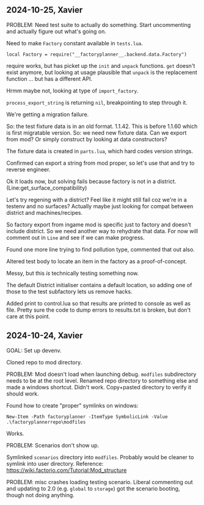 ## 2024-10-25, Xavier

PROBLEM: Need test suite to actually do something. Start uncommenting and
actually figure out what's going on.

Need to make `Factory` constant available in `tests.lua`.

    local Factory = require("__factoryplanner__.backend.data.Factory")

require works, but has picket up the `init` and `unpack` functions. `get`
doesn't exist anymore, but looking at usage plausible that `unpack` is the
replacement function ... but has a different API.

Hrmm maybe not, looking at type of `import_factory`.

`process_export_string` is returning `nil`, breakpointing to step through it.

We're getting a migration failure.

So: the test fixture data is in an old format. 1.1.42. This is before 1.1.60 which is first migratable version.
So: we need new fixture data. Can we export from mod? Or simply construct by looking at data constructors?

The fixture data is created in `parts.lua`, which hard codes version strings.

Confirmed can export a string from mod proper, so let's use that and try to reverse engineer.

Ok it loads now, but solving fails because factory is not in a district. (Line:get_surface_compatibility)

Let's try regening with a district? Feel like it might still fail coz we're in a testenv and no surfaces?
Actually maybe just looking for compat between district and machines/recipes.

So factory export from ingame mod is specific just to factory and doesn't include district. So we need another way to rehydrate that data.
For now will comment out in `Line` and see if we can make progress.

Found one more line trying to find pollution type, commented that out also.

Altered test body to locate an item in the factory as a proof-of-concept.

Messy, but this _is_ technically testing something now.

The default District initialiser contains a default location, so adding one of
those to the test subfactory lets us remove hacks.

Added print to control.lua so that results are printed to console as well as file.
Pretty sure the code to dump errors to results.txt is broken, but don't care at this point.

## 2024-10-24, Xavier

GOAL: Set up devenv.

Cloned repo to mod directory.

PROBLEM: Mod doesn't load when launching debug. `modfiles` subdirectory needs to
be at the root level. Renamed repo directory to something else and made a
windows shortcut. Didn't work. Copy+pasted directory to verify it should work.

Found how to create "proper" symlinks on windows:

    New-Item -Path factoryplanner -ItemType SymbolicLink -Value .\factoryplannerrepo\modfiles

Works.

PROBLEM: Scenarios don't show up.

Symlinked `scenarios` directory into `modfiles`. Probably would be cleaner to
symlink into user directory. Reference:
https://wiki.factorio.com/Tutorial:Mod_structure

PROBLEM: misc crashes loading testing scenario. Liberal commenting out and
updating to 2.0 (e.g. `global` to `storage`) got the scenario booting, though
not doing anything.